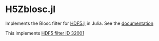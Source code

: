 # H5Zblosc.jl

Implements the Blosc filter for [HDF5.jl](https://github.com/JuliaIO/HDF5.jl) in Julia.
See the [documentation](https://juliaio.github.io/HDF5.jl/stable/interface/filters/#H5Zblosc.BloscFilter)

This implements [HDF5 filter ID 32001](https://github.com/HDFGroup/hdf5_plugins/blob/master/docs/RegisteredFilterPlugins.md#blosc)
